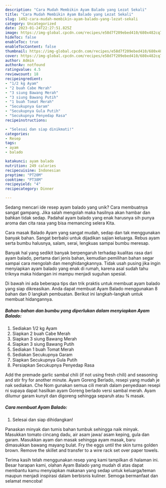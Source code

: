 ```yaml
---
description: "Cara Mudah Membikin Ayam Balado yang Lezat Sekali"
title: "Cara Mudah Membikin Ayam Balado yang Lezat Sekali"
slug: 1492-cara-mudah-membikin-ayam-balado-yang-lezat-sekali
category: Uncategorized
date: 2023-01-24T22:27:51.825Z
image: https://img-global.cpcdn.com/recipes/e58d7f209ebed410/680x482cq70/ayam-balado-foto-resep-utama.jpg
hideToc: false
enableToc: true
enableTocContent: false
thumbnail: https://img-global.cpcdn.com/recipes/e58d7f209ebed410/680x482cq70/ayam-balado-foto-resep-utama.jpg
cover: https://img-global.cpcdn.com/recipes/e58d7f209ebed410/680x482cq70/ayam-balado-foto-resep-utama.jpg
author: Admin
authorAv: notfound
ratingvalue: 4.5
reviewcount: 18
recipeingredient:
- "1/2 kg Ayam"
- "2 buah Cabe Merah"
- "3 siung Bawang Merah"
- "3 siung Bawang Putih"
- "1 buah Tomat Merah"
- "Secukupnya Garam"
- "Secukupnya Gula Putih"
- "Secukupnya Penyedap Rasa"
recipeinstructions:

- "Selesai dan siap dinikmati!"
categories:
- Resep
tags:
- ayam
- balado

katakunci: ayam balado 
nutrition: 249 calories
recipecuisine: Indonesian
preptime: "PT20M"
cooktime: "PT38M"
recipeyield: "4"
recipecategory: Dinner

---
```





Sedang mencari ide resep ayam balado yang unik? Cara membuatnya sangat gampang. Jika salah mengolah maka hasilnya akan hambar dan bahkan tidak sedap. Padahal ayam balado yang enak harusnya sih punya aroma dan cita rasa yang bisa memancing selera Kita.





Cara masak Balado Ayam yang sangat mudah, sedap dan tak menggunakan banyak bahan. Sangat berbaloi untuk dijadikan sajian keluarga. Rebus ayam serta bumbu halusnya, salam, serai, lengkuas sampai bumbu meresap.

Banyak hal yang sedikit banyak berpengaruh terhadap kualitas rasa dari ayam balado, pertama dari jenis bahan, kemudian pemilihan bahan segar sampai cara mengolah dan menghidangkannya. Tidak usah pusing jika ingin menyiapkan ayam balado yang enak di rumah, karena asal sudah tahu triknya maka hidangan ini mampu menjadi suguhan spesial.






Di bawah ini ada beberapa tips dan trik praktis untuk membuat ayam balado yang siap dikreasikan. Anda dapat membuat Ayam Balado menggunakan 8 bahan dan 0 langkah pembuatan. Berikut ini langkah-langkah untuk membuat hidangannya.

<!--inarticleads1-->

##### Bahan-bahan dan bumbu yang diperlukan dalam menyiapkan Ayam Balado:

1. Sediakan 1/2 kg Ayam
1. Siapkan 2 buah Cabe Merah
1. Siapkan 3 siung Bawang Merah
1. Siapkan 3 siung Bawang Putih
1. Sediakan 1 buah Tomat Merah
1. Sediakan Secukupnya Garam
1. Siapkan Secukupnya Gula Putih
1. Persiapkan Secukupnya Penyedap Rasa


Add the premade garlic sambal chili (if not using fresh chili) and seasoning and stir fry for another minute. Ayam Goreng Berlado, resepi yang mudah je nak sediakan. Che Nom gunakan semua cili merah dalam penyediaan resepi ni supaya dapat hasilkan ayam Goreng berlado versi sambal merah. Ayam dilumur garam kunyit dan digoreng sehingga separuh atau ¾ masak. 

<!--inarticleads2-->

##### Cara membuat Ayam Balado:


1. Selesai dan siap dihidangkan!

Panaskan minyak dan tumis bahan tumbuk sehingga naik minyak. Masukkan tomato cincang dadu, air asam jawa/ asam keping, gula dan garam. Masukkan ayam dan masak sehingga ayam masak, baru dimasukkan bawang mayang bulat. Fry the eggs until the skin turns golden brown. Remove the skillet and transfer to a wire rack set over paper towels. 

Terima kasih telah menggunakan resep yang kami tampilkan di halaman ini. Besar harapan kami, olahan Ayam Balado yang mudah di atas dapat membantu kamu menyiapkan makanan yang sedap untuk keluarga/teman maupun menjadi inspirasi dalam berbisnis kuliner. Semoga bermanfaat dan selamat mencoba!
